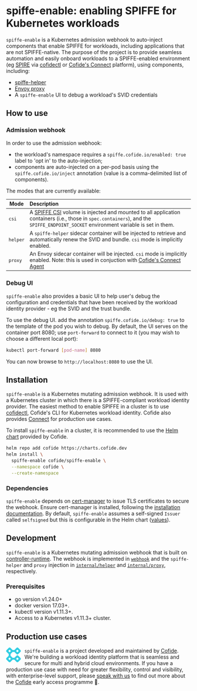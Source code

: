 # spiffe-enable: enabling SPIFFE for Kubernetes workloads

`spiffe-enable` is a Kubernetes admission webhook to auto-inject components that enable SPIFFE for workloads, including applications that are not SPIFFE-native. The purpose of the project is to provide seamless automation and easily onboard workloads to a SPIFFE-enabled environment (eg [SPIRE](https://github.com/spiffe/spire) via [cofidectl](https://github.com/cofide/cofidectl/) or [Cofide's Connect](#production-use-cases) platform), using components, including:

- [spiffe-helper](https://github.com/spiffe/spiffe-helper)
- [Envoy proxy](https://github.com/envoyproxy/envoy)
- A `spiffe-enable` UI to debug a workload's SVID credentials

## How to use

### Admission webhook

In order to use the admission webhook:

- the workload's namespace requires a `spiffe.cofide.io/enabled: true` label to 'opt in' to the auto-injection;
- components are auto-injected on a per-pod basis using the `spiffe.cofide.io/inject` annotation (value is a comma-delimited list of components).

The modes that are currently available:

|  Mode     | Description |
| --------- | :--- |
| `csi`  |  A [SPIFFE CSI](https://github.com/spiffe/spiffe-csi) volume is injected and mounted to all application containers (i.e., those in `spec.containers`), and the `SPIFFE_ENDPOINT_SOCKET` environment variable is set in them. |
| `helper`  | A `spiffe-helper` sidecar container will be injected to retrieve and automatically renew the SVID and bundle. `csi` mode is implicitly enabled. |
| `proxy`   | An Envoy sidecar container will be injected. `csi` mode is implicitly enabled. Note: this is used in conjuction with [Cofide's Connect Agent](#production-use-cases) |

### Debug UI

`spiffe-enable` also provides a basic UI to help user's debug the configuration and credentials that have been received by the workload identity provider - eg the SVID and the trust bundle. 

To use the debug UI. add the annotation `spiffe.cofide.io/debug: true` to the template of the pod you wish to debug. By default, the UI serves on the container port 8080; use `port-forward` to connect to it (you may wish to choose a different local port):

```sh
kubectl port-forward [pod-name] 8080 
```

You can now browse to `http://localhost:8080` to use the UI.

## Installation

`spiffe-enable` is a Kubernetes mutating admission webhook. It is used with a Kubernetes cluster in which there is a SPIFFE-compliant workload identity provider. The easiest method to enable SPIFFE in a cluster is to use [cofidectl](https://github.com/cofide/cofidectl/), Cofide's CLI for Kubernetes workload identity. Cofide also provides [Connect](#production-use-cases) for production use cases.

To install `spiffe-enable` in a cluster, it is recommended to use the [Helm chart](https://github.com/cofide/helm-charts) provided by Cofide.

```sh
helm repo add cofide https://charts.cofide.dev
helm install \
  spiffe-enable cofide/spiffe-enable \
  --namespace cofide \
  --create-namespace
```

### Dependencies

`spiffe-enable` depends on [cert-manager](https://github.com/cert-manager/cert-manager) to issue TLS certificates to secure the webhook. Ensure cert-manager is installed, following the [installation documentation](https://cert-manager.io/docs/installation/). By default, `spiffe-enable` assumes a self-signed `Issuer` called `selfsigned` but this is configurable in the Helm chart ([values](https://github.com/cofide/helm-charts/blob/main/charts/spiffe-enable/values.yaml)).

## Development

`spiffe-enable` is a Kubernetes mutating admission webhook that is built on [controller-runtime](https://github.com/kubernetes-sigs/controller-runtime). The webhook is implemented in [`webhook`](webhook/webhook.go) and the `spiffe-helper` and `proxy` injection in [`internal/helper`](internal/helper/config.go) and [`internal/proxy`](internal/proxy/config.go), respectively.

### Prerequisites

- go version v1.24.0+
- docker version 17.03+.
- kubectl version v1.11.3+.
- Access to a Kubernetes v1.11.3+ cluster.

## Production use cases

<div style="float: left; margin-right: 10px;">
    <a href="https://www.cofide.io">
        <img src="docs/img/cofide-colour-blue.svg" width="40" alt="Cofide">
    </a>
</div>

`spiffe-enable` is a project developed and maintained by [Cofide](https://www.cofide.io). We're building a workload identity platform that is seamless and secure for multi and hybrid cloud environments. If you have a production use case with need for greater flexibility, control and visibility, with enterprise-level support, please [speak with us](mailto:hello@cofide.io) to find out more about the [Cofide](https://www.cofide.io) early access programme 👀.

